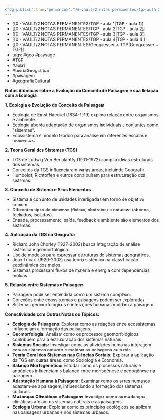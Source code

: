 ```yaml
---
{"dg-publish":true,"permalink":"/0-vault/2-notas-permanentes/tgp-aula-2/","tags":["permanente","geo","paysage","TGP","aula1","teoriaGeográfica","paisagem","geografiaCultural"],"dgHomeLink":true,"dgShowLocalGraph":true,"dgShowFileTree":true,"dgEnableSearch":true}
---
```




- [[0 - VAULT/2 NOTAS PERMANENTES/TGP - aula 1\|TGP - aula 1]]
- [[0 - VAULT/2 NOTAS PERMANENTES/TGP - aula 2\|TGP - aula 2]]
- [[0 - VAULT/2 NOTAS PERMANENTES/TGP - aula 3\|TGP - aula 3]]
- [[0 - VAULT/2 NOTAS PERMANENTES/TGP - aula 4\|TGP - aula 4]]
- [[0 - VAULT/2 NOTAS PERMANENTES/Geoguesser + TGP\|Geoguesser + TGP]]
- tags: #geo #paysage 
- #TGP
- #aula1
- #teoriaGeográfica
- #paisagem
- #geografiaCultural

**Notas Atômicas sobre a Evolução do Conceito de Paisagem e sua Relação com a Ecologia**

**1. Ecologia e Evolução do Conceito de Paisagem**
   - Ecologia de Ernst Haeckel (1834-1919) explora relação entre organismos e ambiente.
   - Ecologia aborda adaptação de organismos individuais e conjuntos como "sistemas".
   - Ecossistema é modelo teórico para análise em diferentes escalas e momentos.

**2. Teoria Geral dos Sistemas (TGS)**
   - TGS de Ludwig Von Bertalanffy (1901-1972) compila ideias estruturais dos sistemas.
   - Conceitos da TGS influenciaram várias áreas, incluindo Geografia.
   - Humboldt, Richtoffen e outros contribuíram para estruturação dos sistemas.

**3. Conceito de Sistema e Seus Elementos**
   - Sistema é conjunto de unidades interligadas em torno de objetivo comum.
   - Diferentes tipos de sistemas (físicos, abstratos) e natureza (abertos, fechados, isolados).
   - Entrada, processamento, saída, feedback e ambiente são elementos dos sistemas.

**4. Aplicação da TGS na Geografia**
   - Richard John Chorley (1927-2002) busca integração de análise sistêmica e geomorfológica.
   - Uso de modelos para expressar estruturas de sistemas geográficos.
   - Jean Tricart (1920-2003) usa teoria sistêmica na classificação ecodinâmica dos meios.
   - Sistemas processam fluxos de matéria e energia com dependências mútuas.

**5. Relação entre Sistemas e Paisagem**
   - Paisagem pode ser entendida como um sistema complexo.
   - Conexões entre ecossistemas e paisagens podem ser exploradas.
   - Sistemas geomorfológicos e interações humanas moldam a paisagem.

**Conectividade com Outras Notas ou Tópicos:**
- **Ecologia de Paisagens:** Explorar como as relações entre ecossistemas influenciam a formação das paisagens.
- **Geomorfologia:** Analisar como os processos geomorfológicos contribuem para a estruturação dos sistemas naturais.
- **Sistemas Sociais:** Investigar como as atividades humanas interagem com os sistemas naturais e moldam as paisagens culturais.
- **Teoria Geral dos Sistemas nas Ciências Sociais:** Explorar a aplicação da TGS em outras áreas, como Sociologia e Economia.
- **Balanço Morfogenético:** Estudar como os processos naturais e antrópicos influenciam o balanço entre morfogênese e pedogênese na paisagem.
- **Adaptação Humana à Paisagem:** Examinar como os seres humanos adaptam-se à paisagem, influenciando a formação dos sistemas culturais.
- **Mudanças Climáticas e Paisagem:** Investigar como as mudanças climáticas afetam os sistemas naturais e as paisagens.
- **Ecologia Urbana:** Explorar como os princípios ecológicos se aplicam nas paisagens urbanas e nos sistemas urbanos.